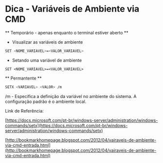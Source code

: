 # Dica - Variáveis de Ambiente via CMD

** Temporário - apenas enquanto o terminal estiver aberto **

* Visualizar as variáveis de ambiente

```bash
SET <NOME_VARIAVEL>=<VALOR_VARIAVEL>
```

* Setando uma variável de ambiente

```
SET <NOME_VARIAVEL>=<VALOR_VARIAVEL>
```

** Permantente **

```bash
SETX <VARIAVEL> <VALOR> /m
```

/m - Especifica a definição da variável no ambiente do sistema. A configuração padrão é o ambiente local.

Link de Referência:

[https://docs.microsoft.com/pt-br/windows-server/administration/windows-commands/setx](https://docs.microsoft.com/pt-br/windows-server/administration/windows-commands/setx)

[http://bookmarkhomepage.blogspot.com/2012/04/vairaveis-de-ambiente-via-cmd-entrada.html](http://bookmarkhomepage.blogspot.com/2012/04/vairaveis-de-ambiente-via-cmd-entrada.html)
